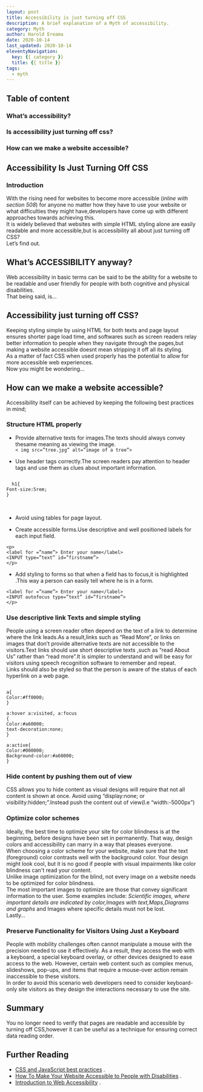 ```yaml
---
layout: post
title: Accessibility is just turning off CSS
description: A brief explanation of a Myth of accessibility.
category: Myth
author: Harold Ereama
date: 2020-10-14
last_updated: 2020-10-14
eleventyNavigation:
  key: {{ category }}
  title: {{ title }}
tags:
  - myth
---
```


## Table of content <br>
### What’s accessibility?<br>
### Is accessibility just turning off css?<br>
### How can we make a website  accessible?<br>

## Accessibility Is Just Turning Off CSS<br>
### Introduction<br>

  With the rising need for websites to become more accessible
  (_inline with section 508_) for anyone no matter how they have to use your website or what difficulties they might have,developers have come up with different approaches towards achieving this.<br>
    It is widely believed that websites with simple HTML  styling alone are easily readable and more accessible,but is accessibility all about just turning off CSS?<br>
Let’s find out.<br>
 ## What’s  ACCESSIBILITY anyway?<br>
  Web accessibility in basic terms can be said to be the ability for a website to be readable and user friendly for people with both cognitive and physical disabilities.<br>
That being said, is…<br>
 ## Accessibility just turning off CSS?<br>
 Keeping styling simple by using HTML for both texts and page layout ensures shorter page load time, and softwares such as screen readers relay better information to people when they navigate through the pages,but making a website accessible doesnt mean stripping it off all its styling.<br>As a matter of fact CSS when used properly has the potential to allow for more accessible web experiences.<br>
Now you might be wondering…<br>
## How can we make a website accessible?
Accessibility itself can be achieved by keeping the following best practices in mind;<br>
### Structure HTML properly<br>
* Provide alternative texts for images.The texts should always convey thesame meaning as viewing the image.<br>
```< img src=”tree.jpg” alt=”image of a tree”>```<br>

* Use header tags correctly.The screen readers pay attention to header tags and use them as clues about important information.

```<h1>Heading</h1>
  
  h1{
Font-size:5rem;
}
``` 
<br>

* Avoid using tables for page layout.<br>

* Create accessible forms.Use descriptive and well positioned labels for each input field.<br>
```
<p>
<label for =”name”> Enter your name</label>
<INPUT type=”text” id=”firstname”>
</p>
```
* Add styling to forms so that when a field has to focus,it is highlighted .This way a person can easily tell where he is in a form.<br>
```<p>
<label for =”name”> Enter your name</label>
<INPUT autofocus type=”text” id=”firstname”>
</p>
```
### Use descriptive link Texts and simple styling <br>
  People using a screen reader often depend on the text of a link to determine where the link leads.As a result,links such as “Read More”, or links on images that don’t provide alternative texts are not accessible to the visitors.Text links should use short descriptive texts ,such as “read About Us” rather than “read more”.It is simpler to understand and will be easy  for visitors using speech recognition software to remember and repeat.<br>
  Links should also be styled so that the person is aware of the status of each hyperlink on a web page.<br>
```<p>Read About Us</p>

a{
Color:#ff0000;
}

a:hover a:visited, a:focus
{
Color:#a60000;
text-decoration:none;
}

a:active{
Color:#000000;
Background-color:#a60000;
}
```

### Hide content by pushing them out of view<br>
 CSS  allows you to hide content as visual designs will require that not all content is shown at once.
Avoid using “display:none; or visibility:hidden;”.Instead push the content out of view(I.e “width:-5000px”)<br>

### Optimize color schemes<br>
  Ideally, the best time to optimize your site for color blindness is at the beginning, before designs have been set in permanently. That way, design colors and accessibility can marry in
a way that pleases everyone.<br>
  When choosing a color scheme for your website, make sure that the text (foreground) color contrasts well with the background color. Your design might look cool, but it is no good if people with visual impairments like color blindness can't read your content.<br>
  Unlike image optimization for the blind, not every image on a website needs to be optimized for color blindness.<br>The most important images to optimize are those that convey significant information to the user. Some examples include:
_Scientific images, where important details are indicated by color,Images with text,Maps,Diagrams and graphs_ and Images where specific details must not be lost.<br>
Lastly…<br>
### Preserve Functionality for Visitors Using Just a Keyboard<br>
  People with mobility challenges often cannot manipulate a mouse with the precision needed to use it effectively. As a result, they access the web with a keyboard, a special keyboard overlay, or other devices designed to ease access to the web. However, certain web content such as complex menus, slideshows, pop-ups, and items that require a mouse-over action remain inaccessible to these visitors. <br>In order to avoid this scenario web developers need to consider keyboard-only site visitors as they design the interactions necessary to use the site.<br>
## Summary<br>
 You no longer need to verify that pages are readable and accessible by turning off CSS,however it can be useful as a technique for ensuring correct data reading order.<br>
 
 ## Further Reading<br>
* [CSS and JavaScript best practices](https://developer.mozilla.org/en-US/docs/Learn/Accessibility/CSS_and_JavaScript) .
* [How To Make Your Website Accessible to People with Disabilities](https://www.whoishostingthis.com/resources/website-accessibility/) .
* [Introduction to Web Accessibility](https://www.w3.org/WAI/fundamentals/accessibility-intro/) .
